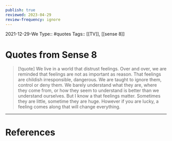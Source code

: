 ```yaml
---
publish: true
reviewed: 2023-04-29
review-frequency: ignore
---
```

2021-12-29-We
Type:: #quotes 
Tags:: [[TV]], [[sense 8]]

# Quotes from Sense 8
> [!quote]
We live in a world that distrust feelings. Over and over, we are reminded that feelings are not as important as reason.
That feelings are childish irresponsible, dangerous. We are taught to ignore them, control or deny them.
We barely understand what they are, where they come from, or how they seem to understand is better than we understand ourselves.
But I know a that feelings matter. Sometimes they are little, sometime they are huge. However if you are lucky, a feeling comes along that will change everything.

---
# References
